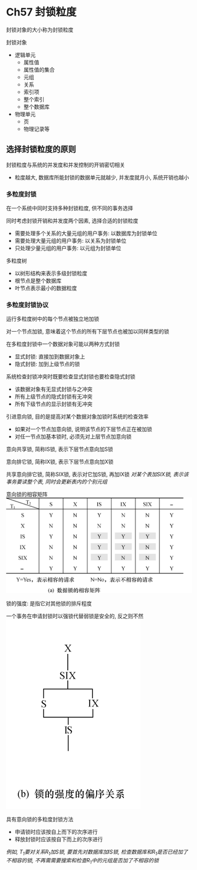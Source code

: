 # Ch57 封锁粒度
封锁对象的大小称为封锁粒度

封锁对象
- 逻辑单元
  - 属性值
  - 属性值的集合
  - 元组
  - 关系
  - 索引项
  - 整个索引
  - 整个数据库
- 物理单元
  - 页
  - 物理记录等

## 选择封锁粒度的原则
封锁粒度与系统的并发度和并发控制的开销密切相关
- 粒度越大, 数据库所能封锁的数据单元就越少, 并发度就月小, 系统开销也越小

### 多粒度封锁
在一个系统中同时支持多种封锁粒度, 供不同的事务选择

同时考虑封锁开销和并发度两个因素, 选择合适的封锁粒度
- 需要处理多个关系的大量元组的用户事务: 以数据库为封锁单位
- 需要处理大量元组的用户事务: 以关系为封锁单位
- 只处理少量元组的用户事务: 以元组为封锁单位

多粒度树
- 以树形结构来表示多级封锁粒度
- 根节点是整个数据库
- 叶节点表示最小的数据粒度

### 多粒度封锁协议
运行多粒度树中的每个节点被独立地加锁

对一个节点加锁, 意味着这个节点的所有下层节点也被加以同样类型的锁

在多粒度封锁中一个数据对象可能以两种方式封锁
- 显式封锁: 直接加到数据对象上
- 隐式封锁: 加到上级节点的锁

系统检查封锁冲突时既要检查显式封锁也要检查隐式封锁
- 该数据对象有无显式封锁与之冲突
- 所有上级节点的隐式封锁有无冲突
- 所有下级节点的显示封锁有无冲突

引进意向锁, 目的是提高对某个数据对象加锁时系统的检查效率
- 如果对一个节点加意向锁, 说明该节点的下层节点正在被加锁
- 对任一节点加基本锁时, 必须先对上层节点加意向锁

意向共享锁, 简称IS锁, 表示下层节点意向加S锁

意向排它锁, 简称IX锁, 表示下层节点意向加X锁

共享意向排它锁, 简称SIX锁, 表示对它加S锁, 再加IX锁
*对某个表加SIX锁, 表示该事务要读整个表, 同时会更新表内的个别元组*

意向锁的相容矩阵
![alt text](/assets/Ch57image1.png)

锁的强度: 是指它对其他锁的排斥程度

一个事务在申请封锁时以强锁代替弱锁是安全的, 反之则不然
![alt text](/assets/ch57image0.png)


具有意向锁的多粒度封锁方法
- 申请锁时应该按自上而下的次序进行
- 释放封锁时应该按自下而上的次序进行

*例如, $T_1$要对关系$R_1$加S锁, 要首先对数据库加IS锁, 检查数据库和$R_1$是否已经加了不相容的锁, 不再需需要搜索和检查$R_1$中的元组是否加了不相容的锁*